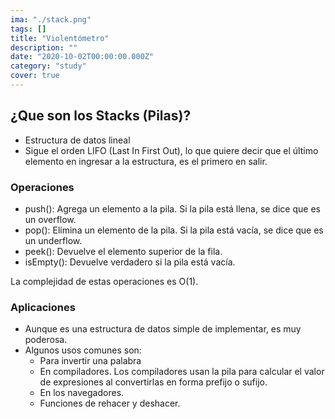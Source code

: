 ```yaml
---
ima: "./stack.png"
tags: []
title: "Violentómetro"
description: ""
date: "2020-10-02T00:00:00.000Z"
category: "study"
cover: true
---
```


##  ¿Que son los Stacks (Pilas)?
- Estructura de datos lineal
- Sigue el orden LIFO (Last In First Out), lo que quiere decir que el último elemento en ingresar a la estructura, es el primero en salir. 

### Operaciones
- push(): Agrega un elemento a la pila. Si la pila está llena, se dice que es un overflow. 
- pop(): Elimina un elemento de la pila. Si la pila está vacía, se dice que es un underflow.
- peek(): Devuelve el elemento superior de la fila.
- isEmpty(): Devuelve verdadero si la pila está vacía.

La complejidad de estas operaciones es O(1). 

### Aplicaciones 
- Aunque es una estructura de datos simple de implementar, es muy poderosa. 
- Algunos usos comunes son: 
  - Para invertir una palabra
  - En compiladores. Los compiladores usan la pila para calcular el valor de expresiones al convertirlas en forma prefijo o sufijo. 
  - En los navegadores. 
  - Funciones de rehacer y deshacer. 
